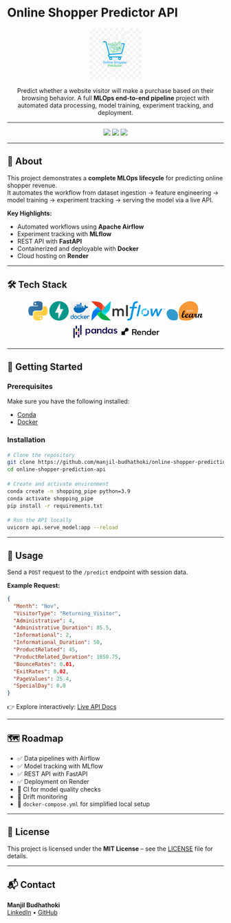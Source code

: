 # Online Shopper Predictor API

<p align="center">
  <img src="assets/logo.png" alt="Project Logo" width="120" height="120"/>
</p>

<p align="center">
  Predict whether a website visitor will make a purchase based on their browsing behavior.  
  A full <b>MLOps end-to-end pipeline</b> project with automated data processing, model training, experiment tracking, and deployment.
</p>

---

<p align="center">
  <img src="https://img.shields.io/badge/version-2.0.0-orange" />
  <img src="https://img.shields.io/badge/build-passing-brightgreen" />
  <img src="https://img.shields.io/badge/license-MIT-blue" />
</p>

---

## 📖 About

This project demonstrates a **complete MLOps lifecycle** for predicting online shopper revenue.  
It automates the workflow from dataset ingestion → feature engineering → model training → experiment tracking → serving the model via a live API.

**Key Highlights:**
- Automated workflows using **Apache Airflow**
- Experiment tracking with **MLflow**
- REST API with **FastAPI**
- Containerized and deployable with **Docker**
- Cloud hosting on **Render**

---

## 🛠 Tech Stack

<p align="center">
  <img src="assets/python.png" alt="Python" height="45"/>
  <img src="assets/fastapi.png" alt="FastAPI" height="45"/>
  <img src="assets/docker.png" alt="Docker" height="45"/>
  <img src="assets/airflow.png" alt="Airflow" height="45"/>
  <img src="assets/mlflow.png" alt="MLflow" height="45"/>
  <img src="assets/scikit-learn.png" alt="Scikit-learn" height="45"/>
  <img src="assets/pandas.png" alt="Pandas" height="45"/>
  <img src="assets/render.png" alt="Render" height="45"/>
</p>

---

## 🚀 Getting Started

### Prerequisites
Make sure you have the following installed:
- [Conda](https://docs.conda.io/en/latest/miniconda.html)  
- [Docker](https://docs.docker.com/get-docker/)

### Installation
```bash
# Clone the repository
git clone https://github.com/manjil-budhathoki/online-shopper-prediction-api.git
cd online-shopper-prediction-api

# Create and activate environment
conda create -n shopping_pipe python=3.9
conda activate shopping_pipe
pip install -r requirements.txt

# Run the API locally
uvicorn api.serve_model:app --reload
````

---

## 📌 Usage

Send a `POST` request to the `/predict` endpoint with session data.

**Example Request:**

```json
{
  "Month": "Nov",
  "VisitorType": "Returning_Visitor",
  "Administrative": 4,
  "Administrative_Duration": 85.5,
  "Informational": 2,
  "Informational_Duration": 50,
  "ProductRelated": 45,
  "ProductRelated_Duration": 1850.75,
  "BounceRates": 0.01,
  "ExitRates": 0.02,
  "PageValues": 25.4,
  "SpecialDay": 0.0
}
```

👉 Explore interactively: [Live API Docs](https://online-shopper-predictor.onrender.com/docs)

---

## 🗺 Roadmap

* ✅ Data pipelines with Airflow
* ✅ Model tracking with MLflow
* ✅ REST API with FastAPI
* ✅ Deployment on Render
* 🔲 CI for model quality checks
* 🔲 Drift monitoring
* 🔲 `docker-compose.yml` for simplified local setup

---

## 📄 License

This project is licensed under the **MIT License** – see the [LICENSE](LICENSE.txt) file for details.

---

## 📬 Contact

**Manjil Budhathoki** <br>
[LinkedIn](https://www.linkedin.com/in/manjil-budhathoki/) • [GitHub](https://github.com/manjil-budhathoki/online-shopper-prediction-api)

